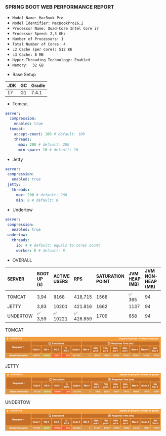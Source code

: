 ### SPRING BOOT WEB PERFORMANCE REPORT

- `Model Name: MacBook Pro`
- `Model Identifier: MacBookPro16,2`
- `Processor Name: Quad-Core Intel Core i7`
- `Processor Speed: 2,3 GHz`
- `Number of Processors: 1`
- `Total Number of Cores: 4`
- `L2 Cache (per Core): 512 KB`
- `L3 Cache: 8 MB`
- `Hyper-Threading Technology: Enabled`
- `Memory:	32 GB`

* Base Setup

|JDK|GC|Gradle|
|:--|:-|:-----|
|17 |G1|7.4.1 |

* Tomcat

``` yaml
server:
  compression:
    enabled: true
  tomcat:
    accept-count: 100 # default: 100
    threads:
      max: 200 # default: 200
      min-spare: 10 # default: 10

```

* Jetty

``` yaml
server:
 compression:
   enabled: true
 jetty:
   threads:
     max: 200 # default: 200
     min: 8 # default: 8

```

* Undertow

``` yaml
server:
 compression:
   enabled: true
 undertow:
   threads:
     io: 4 # default: equals to cores count
     worker: 8 # default: 8

```

* OVERALL

|SERVER  |BOOT UP (s)|ACTIVE USERS|RPS    |SATURATION POINT|JVM HEAP (MB)|JVM NON-HEAP (MB)|JVM CPU (%)|THREADS (MAX)|POSTGRES CPU (%)|
|:-------|:----------|:-----------|:------|:---------------|:------------|:----------------|:----------|:------------|:---------------|
|TOMCAT  |3,94       |8168        |418,715|1568            |:white_check_mark: 365          |94               |12         |226          |99              |
|JETTY   |3,83       |10201       |421.816|1662            |1137         |94               |14         |224          |99              |
|UNDERTOW|:white_check_mark: 3,59       |:white_check_mark: 10221       |:white_check_mark: 426.859|1709            |658          |94               |11         |33           |99              |

TOMCAT

 ![](./static/tomcat.png)

JETTY

 ![](./static/jetty.png)

UNDERTOW

 ![](./static/undertow.png)